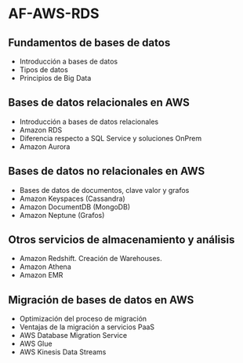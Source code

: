 # AF-AWS-RDS

## Fundamentos de bases de datos

- Introducción a bases de datos
- Tipos de datos
- Principios de Big Data

## Bases de datos relacionales en AWS

- Introducción a bases de datos relacionales
- Amazon RDS
- Diferencia respecto a SQL Service y soluciones OnPrem
- Amazon Aurora

## Bases de datos no relacionales en AWS

- Bases de datos de documentos, clave valor y grafos
- Amazon Keyspaces (Cassandra)
- Amazon DocumentDB (MongoDB)
- Amazon Neptune (Grafos)

## Otros servicios de almacenamiento y análisis

- Amazon Redshift. Creación de Warehouses.
- Amazon Athena
- Amazon EMR

## Migración de bases de datos en AWS

- Optimización del proceso de migración
- Ventajas de la migración a servicios PaaS
- AWS Database Migration Service
- AWS Glue
- AWS Kinesis Data Streams
